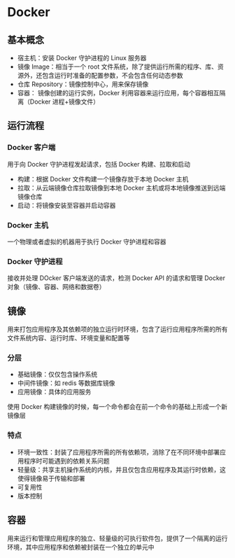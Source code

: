 # Docker

## 基本概念

- 宿主机：安装 Docker 守护进程的 Linux 服务器
- 镜像 Image：相当于一个 root 文件系统，除了提供运行所需的程序、库、资源外，还包含运行时准备的配置参数，不会包含任何动态参数
- 仓库 Repository：镜像控制中心，用来保存镜像
- 容器： 镜像创建的运行实例，Docker 利用容器来运行应用，每个容器相互隔离（Docker 进程+镜像文件）

## 运行流程

### Docker 客户端

用于向 Docker 守护进程发起请求，包括 Docker 构建、拉取和启动

- 构建：根据 Docker 文件构建一个镜像存放于本地 Docker 主机
- 拉取：从云端镜像仓库拉取镜像到本地 Docker 主机或将本地镜像推送到远端镜像仓库
- 启动：将镜像安装至容器并启动容器

### Docker 主机

一个物理或者虚拟的机器用于执行 Docker 守护进程和容器

### Docker 守护进程

接收并处理 DOcker 客户端发送的请求，检测 Docker API 的请求和管理 Docker 对象（镜像、容器、网络和数据卷）

## 镜像

用来打包应用程序及其依赖项的独立运行时环境，包含了运行应用程序所需的所有文件系统内容、运行时库、环境变量和配置等

### 分层

- 基础镜像：仅仅包含操作系统
- 中间件镜像：如 redis 等数据库镜像
- 应用镜像：具体的应用服务

使用 Docker 构建镜像的时候，每一个命令都会在前一个命令的基础上形成一个新镜像层

### 特点

- 环境一致性：封装了应用程序所需的所有依赖项，消除了在不同环境中部署应用程序时可能遇到的依赖关系问题
- 轻量级：共享主机操作系统的内核，并且仅包含应用程序及其运行时依赖，这使得镜像易于传输和部署
- 可复用性
- 版本控制

## 容器

用来运行和管理应用程序的独立、轻量级的可执行软件包，提供了一个隔离的运行环境，其中应用程序和依赖被封装在一个独立的单元中
